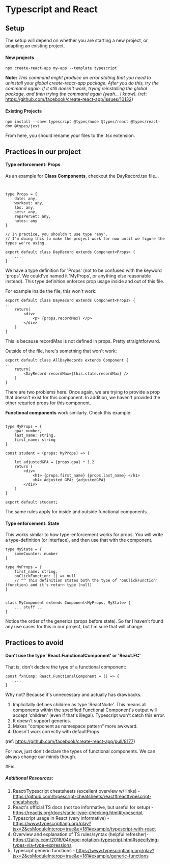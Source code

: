 # Typescript and React

## Setup

The setup will depend on whether you are starting a new project, or adapting an existing project.

#### New projects

```
npx create-react-app my-app --template typescript
```

**Note:** *This command might produce an error stating that you need to uninstall your global create-react-app package. After you do this, try the command again. If it still doesn't work, trying reinstalling the global package, and then trying the command again (yeah... I know).* 
(ref: https://github.com/facebook/create-react-app/issues/10132)

#### Existing Projects

```
npm install --save typescript @types/node @types/react @types/react-dom @types/jest
```

From here, you should rename your files to the .tsx extension.


## Practices in our project

#### Type enforcement: Props

As an example for **Class Components**, checkout the DayRecord.tsx file...
```


type Props = {
	date: any,
	workout: any,
	lbs: any,
	sets: any,
	repsPerSet: any,
	notes: any
}

// In practice, you shouldn't use type 'any'. 
// I'm doing this to make the project work for now until we figure the types we're using.

export default class DayRecord extends Component<Props> { 
	... 
}
```
We have a type definition for 'Props' (not to be confused with the keyword 'props'. We could've named it 'MyProps', or anything else reasonable instead). This type definition enforces prop usage inside and out of this file. 

For example inside the file, this won't work:

```
export default class DayRecord extends Component<Props> { 
...
	return(
		<div> 
			<p> {props.recordMax} </p>
		</div>
	)
}
```

This is because recordMax is not defined in props. Pretty straightforward.

Outside of the file, here's something that won't work:
```
export default class AllDayRecords extends Component {
...
	return(
		<DayRecord recordMax={this.state.recordMax} />
	)
}
```

There are two problems here. Once again, we are trying to provide a prop that doesn't exist for this component. In addition, we haven't provided the other requried props for this component.

**Functional components** work similarly. Check this example:

```

type MyProps = {
	gpa: number,
	last_name: string,
	first_name: string
}

const student = (props: MyProps) => {

	let adjustedGPA = {props.gpa} * 1.2
	return (
		<div> 
			<h1> {props.first_name} {props.last_name} </h1>
			<h4> Adjusted GPA: {adjustedGPA}
		</div>
	)
}

export default student;
```

The same rules apply for inside and outside functional components.

#### Type enforcement: State

This works similar to how type-enforcement works for props. You will write a type-definition (or interface), and then use that with the component.

```
type MyState = {
	someCounter: number
}

type MyProps = {
	first_name: string,
	onClickFunction: () => null 
	// ^^ This definition states both the type of 'onClickFunction' (function) and it's return type (null)
}


class MyComponent extends Component<MyProps, MyState> {
	... stuff ...
}
```

Notice the order of the generics (props before state). So far I haven't found any use cases for this in our project, but I'm sure that will change.


## Practices to avoid

#### Don't use the type 'React.FunctionalComponent' or 'React.FC'

That is, don't declare the type of a functional component:

```
const fxnComp: React.FunctionalComponent = () => { 
	...  
}
```

Why not? Because it's unnecessary and actually has drawbacks. 
1. Implicitally defines children as type 'ReactNode'. This means all components within the specified Functional Component's output will accept 'children' (even if that's illegal). Typescript won't catch this error.
2. It doesn't support generics.
3. Makes "component as namespace pattern" more awkward.
4. Doesn't work correctly with defaultProps

(ref: https://github.com/facebook/create-react-app/pull/8177)

For now, just don't declare the types of functional components. We can always change our minds though.


#Fin.

##### Additional Resources:
1. React/Typescript cheatsheets (excellent overview w/ links) - 
https://github.com/typescript-cheatsheets/react#reacttypescript-cheatsheets
2. React's official TS docs (not too informative, but useful for setup) - 
https://reactjs.org/docs/static-type-checking.html#typescript
3. Typescript usage in React (very informative) - 
https://www.typescriptlang.org/play?jsx=2&esModuleInterop=true&e=181#example/typescript-with-react
4. Overview and explanation of TS rules/syntax (helpful refresher)- 
https://2ality.com/2018/04/type-notation-typescript.html#specifying-types-via-type-expressions 
5. Typescipt generic functions - 
https://www.typescriptlang.org/play?jsx=2&esModuleInterop=true&e=181#example/generic-functions


